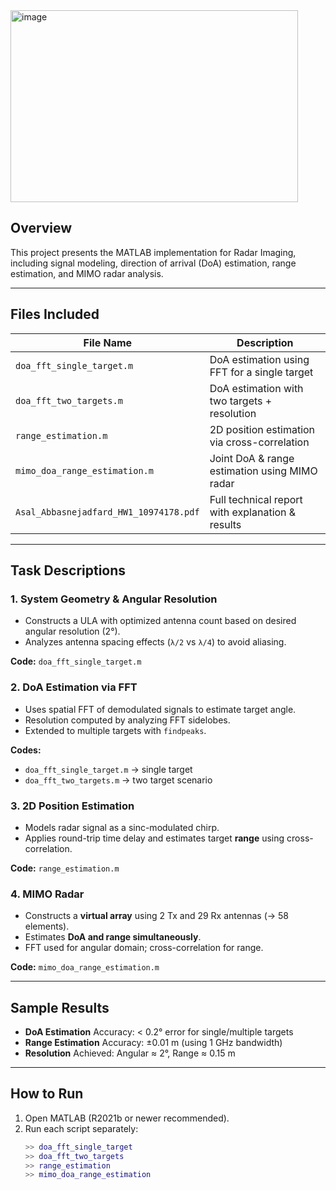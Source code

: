 <img width="460" height="307" alt="image" src="https://github.com/user-attachments/assets/9c3af439-86ad-4f6b-b1f4-305457f2cfc3" />

##  Overview

This project presents the MATLAB implementation for Radar Imaging, including signal modeling, direction of arrival (DoA) estimation, range estimation, and MIMO radar analysis.

---

##  Files Included

| File Name                            | Description                                      |
|-------------------------------------|--------------------------------------------------|
| `doa_fft_single_target.m`           | DoA estimation using FFT for a single target     |
| `doa_fft_two_targets.m`             | DoA estimation with two targets + resolution     |
| `range_estimation.m`                | 2D position estimation via cross-correlation     |
| `mimo_doa_range_estimation.m`       | Joint DoA & range estimation using MIMO radar    |
| `Asal_Abbasnejadfard_HW1_10974178.pdf` | Full technical report with explanation & results |

---

##  Task Descriptions

### 1.  System Geometry & Angular Resolution

- Constructs a ULA with optimized antenna count based on desired angular resolution (2°).
- Analyzes antenna spacing effects (`λ/2` vs `λ/4`) to avoid aliasing.

**Code:** `doa_fft_single_target.m`

### 2.  DoA Estimation via FFT

- Uses spatial FFT of demodulated signals to estimate target angle.
- Resolution computed by analyzing FFT sidelobes.
- Extended to multiple targets with `findpeaks`.

**Codes:**  
- `doa_fft_single_target.m` → single target  
- `doa_fft_two_targets.m` → two target scenario

### 3.  2D Position Estimation

- Models radar signal as a sinc-modulated chirp.
- Applies round-trip time delay and estimates target **range** using cross-correlation.

**Code:** `range_estimation.m`

### 4.  MIMO Radar

- Constructs a **virtual array** using 2 Tx and 29 Rx antennas (→ 58 elements).
- Estimates **DoA and range simultaneously**.
- FFT used for angular domain; cross-correlation for range.

**Code:** `mimo_doa_range_estimation.m`

---

##  Sample Results

- **DoA Estimation** Accuracy: < 0.2° error for single/multiple targets
- **Range Estimation** Accuracy: ±0.01 m (using 1 GHz bandwidth)
- **Resolution** Achieved: Angular ≈ 2°, Range ≈ 0.15 m

---

##  How to Run

1. Open MATLAB (R2021b or newer recommended).
2. Run each script separately:
   ```matlab
   >> doa_fft_single_target
   >> doa_fft_two_targets
   >> range_estimation
   >> mimo_doa_range_estimation
